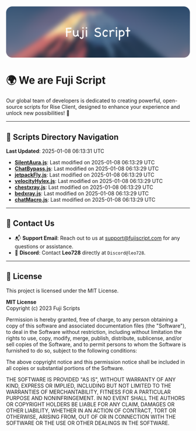 ![Banner](.github/b.webp)

# 🌍 **We are Fuji Script**

Our global team of developers is dedicated to creating powerful, open-source scripts for Rise Client, designed to enhance your experience and unlock new possibilities! 🌟

---
<!-- SCRIPTS_NAVIGATION_START -->
## 📂 **Scripts Directory Navigation**

**Last Updated**: 2025-01-08 06:13:31 UTC

- **[SilentAura.js](scripts/SilentAura.js)**: Last modified on 2025-01-08 06:13:29 UTC
- **[ChatBypass.js](scripts/ChatBypass.js)**: Last modified on 2025-01-08 06:13:29 UTC
- **[jetpackFly.js](scripts/jetpackFly.js)**: Last modified on 2025-01-08 06:13:29 UTC
- **[velocityHylex.js](scripts/velocityHylex.js)**: Last modified on 2025-01-08 06:13:29 UTC
- **[chestxray.js](scripts/chestxray.js)**: Last modified on 2025-01-08 06:13:29 UTC
- **[bedxray.js](scripts/bedxray.js)**: Last modified on 2025-01-08 06:13:29 UTC
- **[chatMacro.js](scripts/chatMacro.js)**: Last modified on 2025-01-08 06:13:29 UTC

<!-- SCRIPTS_NAVIGATION_END -->

---

## 💬 **Contact Us**  
- 📬 **Support Email**: Reach out to us at [support@fujiscript.com](mailto:support@fujiscript.com) for any questions or assistance.  
- 💬 **Discord**: Contact **Leo728** directly at `Discord@leo728`.

---

## 📜 **License**

This project is licensed under the MIT License.  

**MIT License**  
Copyright (c) 2023 Fuji Scripts  

Permission is hereby granted, free of charge, to any person obtaining a copy of this software and associated documentation files (the "Software"), to deal in the Software without restriction, including without limitation the rights to use, copy, modify, merge, publish, distribute, sublicense, and/or sell copies of the Software, and to permit persons to whom the Software is furnished to do so, subject to the following conditions:  

The above copyright notice and this permission notice shall be included in all copies or substantial portions of the Software.  

THE SOFTWARE IS PROVIDED "AS IS", WITHOUT WARRANTY OF ANY KIND, EXPRESS OR IMPLIED, INCLUDING BUT NOT LIMITED TO THE WARRANTIES OF MERCHANTABILITY, FITNESS FOR A PARTICULAR PURPOSE AND NONINFRINGEMENT. IN NO EVENT SHALL THE AUTHORS OR COPYRIGHT HOLDERS BE LIABLE FOR ANY CLAIM, DAMAGES OR OTHER LIABILITY, WHETHER IN AN ACTION OF CONTRACT, TORT OR OTHERWISE, ARISING FROM, OUT OF OR IN CONNECTION WITH THE SOFTWARE OR THE USE OR OTHER DEALINGS IN THE SOFTWARE.  
